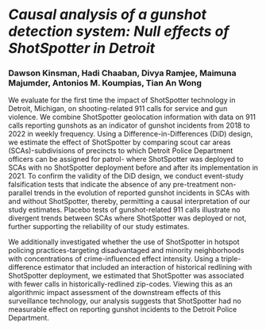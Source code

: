 # *Causal analysis of a gunshot detection system: Null effects of ShotSpotter in Detroit*
### Dawson Kinsman, Hadi Chaaban, Divya Ramjee, Maimuna Majumder, Antonios M. Koumpias, Tian An Wong

We evaluate for the first time the impact of ShotSpotter technology in Detroit, Michigan, on shooting-related 911 calls for service and gun violence. We combine ShotSpotter geolocation information with data on 911 calls reporting gunshots as an indicator of gunshot incidents from 2018 to 2022 in weekly frequency. Using a Difference-in-Differences (DiD) design, we estimate the effect of ShotSpotter by comparing scout car areas (SCAs)-subdivisions of precincts to which Detroit Police Department officers can be assigned for patrol- where ShotSpotter was deployed to SCAs with no ShotSpotter deployment before and after its implementation in 2021. 
To confirm the validity of the DiD design, we conduct event-study falsification tests that indicate the absence of any pre-treatment non-parallel trends in the evolution of reported gunshot incidents in SCAs with and without ShotSpotter, thereby, permitting a causal interpretation of our study estimates.
Placebo tests of gunshot-related 911 calls illustrate no divergent trends between SCAs where ShotSpotter was deployed or not, further supporting the reliability of our study estimates. 
  
  We additionally investigated whether the use of ShotSpotter in hotspot policing practices-targeting disadvantaged and minority neighborhoods with concentrations of crime-influenced effect intensity. Using a triple-difference estimator that included an interaction of historical redlining with ShotSpotter deployment, we estimated that ShotSpotter was associated with fewer  calls in historically-redlined zip-codes. Viewing this as an algorithmic impact assessment of the downstream effects of this surveillance technology, our analysis suggests that ShotSpotter had no measurable effect on reporting gunshot incidents to the Detroit Police Department.
